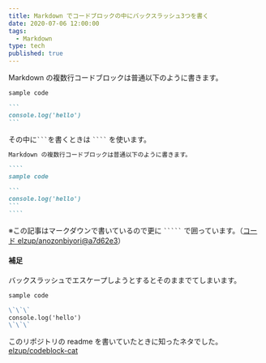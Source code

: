 ```yaml
---
title: Markdown でコードブロックの中にバックスラッシュ3つを書く
date: 2020-07-06 12:00:00
tags:
  - Markdown
type: tech
published: true
---
```


Markdown の複数行コードブロックは普通以下のように書きます。

````md
sample code

```
console.log('hello')
```
````

その中に` ``` `を書くときは ` ```` ` を使います。

`````md
Markdown の複数行コードブロックは普通以下のように書きます。

````
sample code

```
console.log('hello')
```
````
`````

※この記事はマークダウンで書いているので更に ` ````` ` で囲っています。（[コード elzup/anozonbiyori@a7d62e3](https://github.com/elzup/anozonbiyori/commit/a7d62e39bebaf726cb2a8b248422debd70aafebc)）

#### 補足

バックスラッシュでエスケープしようとするとそのままでてしまいます。

```md
sample code

\`\`\`
console.log('hello')
\`\`\`
```

このリポジトリの readme を書いていたときに知ったネタでした。
[elzup/codeblock\-cat](https://github.com/elzup/codeblock-cat)
